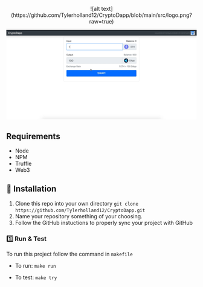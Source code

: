 <p align="center">
![alt text](https://github.com/Tylerholland12/CryptoDapp/blob/main/src/logo.png?raw=true)
</p>

![alt text](https://github.com/Tylerholland12/CryptoDapp/blob/main/DApp.png?raw=true)

## Requirements 
- Node
- NPM
- Truffle
- Web3


## 🏁 Installation

1. Clone this repo into your own directory `git clone https://github.com/Tylerholland12/CryptoDapp.git`
1. Name your repository something of your choosing. 
1. Follow the GitHub instuctions to properly sync your project with GitHub

### 1️⃣ Run & Test
To run this project follow the command in `makefile`

- To run:
`make run`

- To test:
`make try`
